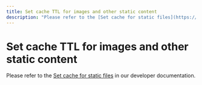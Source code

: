 ```yaml
---
title: Set cache TTL for images and other static content
description: "Please refer to the [Set cache for static files](https://devdocs.magento.com/guides/v2.3/cloud/project/set-cache.html) in our developer documentation."
---
```


# Set cache TTL for images and other static content

Please refer to the [Set cache for static files](https://devdocs.magento.com/guides/v2.3/cloud/project/set-cache.html) in our developer documentation. 
